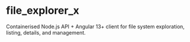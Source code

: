 # file_explorer_x
Containerised Node.js API + Angular 13+ client for file system exploration, listing, details, and management.

